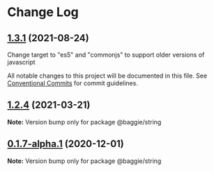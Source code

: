 # Change Log

## [1.3.1](https://github.com/bag-of-tricks/baggie/compare/v1.3.2) (2021-08-24)

Change target to "es5" and "commonjs" to support older versions of javascript


All notable changes to this project will be documented in this file.
See [Conventional Commits](https://conventionalcommits.org) for commit guidelines.

## [1.2.4](https://github.com/bag-of-tricks/baggie/compare/v1.2.3...v1.2.4) (2021-03-21)

**Note:** Version bump only for package @baggie/string


## [0.1.7-alpha.1](https://github.com/bag-of-tricks/baggie/compare/v0.1.7-alpha.0...v0.1.7-alpha.1) (2020-12-01)

**Note:** Version bump only for package @baggie/string
